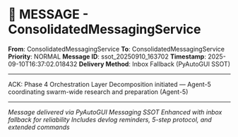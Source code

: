 # 📨 MESSAGE - ConsolidatedMessagingService

**From**: ConsolidatedMessagingService
**To**: ConsolidatedMessagingService
**Priority**: NORMAL
**Message ID**: ssot_20250910_163702
**Timestamp**: 2025-09-10T16:37:02.018432
**Delivery Method**: Inbox Fallback (PyAutoGUI SSOT)

---

ACK: Phase 4 Orchestration Layer Decomposition initiated — Agent-5 coordinating swarm-wide research and preparation (Agent-5)

---

*Message delivered via PyAutoGUI Messaging SSOT*
*Enhanced with inbox fallback for reliability*
*Includes devlog reminders, 5-step protocol, and extended commands*

